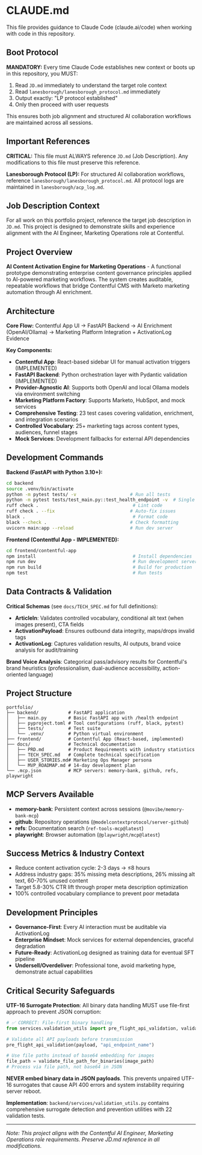 # CLAUDE.md

This file provides guidance to Claude Code (claude.ai/code) when working with code in this repository.

## Boot Protocol

**MANDATORY:** Every time Claude Code establishes new context or boots up in this repository, you MUST:

1. Read `JD.md` immediately to understand the target role context
2. Read `lanesborough/lanesborough_protocol.md` immediately
3. Output exactly: "LP protocol established"
4. Only then proceed with user requests

This ensures both job alignment and structured AI collaboration workflows are maintained across all sessions.

## Important References

**CRITICAL:** This file must ALWAYS reference `JD.md` (Job Description). Any modifications to this file must preserve this reference.

**Lanesborough Protocol (LP):** For structured AI collaboration workflows, reference `lanesborough/lanesborough_protocol.md`. All protocol logs are maintained in `lanesborough/acp_log.md`.

## Job Description Context

For all work on this portfolio project, reference the target job description in `JD.md`. This project is designed to demonstrate skills and experience alignment with the AI Engineer, Marketing Operations role at Contentful.

## Project Overview

**AI Content Activation Engine for Marketing Operations** - A functional prototype demonstrating enterprise content governance principles applied to AI-powered marketing workflows. The system creates auditable, repeatable workflows that bridge Contentful CMS with Marketo marketing automation through AI enrichment.

## Architecture

**Core Flow:** Contentful App UI → FastAPI Backend → AI Enrichment (OpenAI/Ollama) → Marketing Platform Integration + ActivationLog Evidence

**Key Components:**
- **Contentful App**: React-based sidebar UI for manual activation triggers (IMPLEMENTED)
- **FastAPI Backend**: Python orchestration layer with Pydantic validation (IMPLEMENTED)
- **Provider-Agnostic AI**: Supports both OpenAI and local Ollama models via environment switching
- **Marketing Platform Factory**: Supports Marketo, HubSpot, and mock services
- **Comprehensive Testing**: 23 test cases covering validation, enrichment, and integration scenarios
- **Controlled Vocabulary**: 25+ marketing tags across content types, audiences, funnel stages
- **Mock Services**: Development fallbacks for external API dependencies

## Development Commands

**Backend (FastAPI with Python 3.10+):**
```bash
cd backend
source .venv/bin/activate
python -m pytest tests/ -v                    # Run all tests
python -m pytest tests/test_main.py::test_health_endpoint -v  # Single test
ruff check .                                   # Lint code
ruff check . --fix                            # Auto-fix issues
black .                                        # Format code
black --check .                               # Check formatting
uvicorn main:app --reload                     # Run dev server
```

**Frontend (Contentful App - IMPLEMENTED):**
```bash
cd frontend/contentful-app
npm install                                    # Install dependencies
npm run dev                                    # Run development server
npm run build                                  # Build for production
npm test                                       # Run tests
```

## Data Contracts & Validation

**Critical Schemas** (see `docs/TECH_SPEC.md` for full definitions):
- **ArticleIn**: Validates controlled vocabulary, conditional alt text (when images present), CTA fields
- **ActivationPayload**: Ensures outbound data integrity, maps/drops invalid tags
- **ActivationLog**: Captures validation results, AI outputs, brand voice analysis for audit/training

**Brand Voice Analysis**: Categorical pass/advisory results for Contentful's brand heuristics (professionalism, dual-audience accessibility, action-oriented language)

## Project Structure

```
portfolio/
├── backend/           # FastAPI application
│   ├── main.py        # Basic FastAPI app with /health endpoint
│   ├── pyproject.toml # Tool configurations (ruff, black, pytest)
│   ├── tests/         # Test suite
│   └── .venv/         # Python virtual environment
├── frontend/          # Contentful App (React-based, implemented)
├── docs/              # Technical documentation
│   ├── PRD.md         # Product Requirements with industry statistics
│   ├── TECH_SPEC.md   # Complete technical specification
│   ├── USER_STORIES.md# Marketing Ops Manager persona
│   └── MVP_ROADMAP.md # 14-day development plan
└── .mcp.json          # MCP servers: memory-bank, github, refs, playwright
```

## MCP Servers Available

- **memory-bank**: Persistent context across sessions (`@movibe/memory-bank-mcp`)
- **github**: Repository operations (`@modelcontextprotocol/server-github`)
- **refs**: Documentation search (`ref-tools-mcp@latest`)
- **playwright**: Browser automation (`@playwright/mcp@latest`)

## Success Metrics & Industry Context

- Reduce content activation cycle: 2-3 days → ≤8 hours
- Address industry gaps: 35% missing meta descriptions, 26% missing alt text, 60-70% unused content
- Target 5.8-30% CTR lift through proper meta description optimization
- 100% controlled vocabulary compliance to prevent poor metadata

## Development Principles

- **Governance-First**: Every AI interaction must be auditable via ActivationLog
- **Enterprise Mindset**: Mock services for external dependencies, graceful degradation
- **Future-Ready**: ActivationLog designed as training data for eventual SFT pipeline
- **Undersell/Overdeliver**: Professional tone, avoid marketing hype, demonstrate actual capabilities

## Critical Security Safeguards

**UTF-16 Surrogate Protection**: All binary data handling MUST use file-first approach to prevent JSON corruption:

```python
# ✅ CORRECT: File-first binary handling
from services.validation_utils import pre_flight_api_validation, validate_file_path_for_binaries

# Validate all API payloads before transmission
pre_flight_api_validation(payload, "api_endpoint_name")

# Use file paths instead of base64 embedding for images
file_path = validate_file_path_for_binaries(image_path)
# Process via file path, not base64 in JSON
```

**NEVER embed binary data in JSON payloads**. This prevents unpaired UTF-16 surrogates that cause API 400 errors and system instability requiring server reboot.

**Implementation**: `backend/services/validation_utils.py` contains comprehensive surrogate detection and prevention utilities with 22 validation tests.

---

*Note: This project aligns with the Contentful AI Engineer, Marketing Operations role requirements. Preserve JD.md reference in all modifications.*
